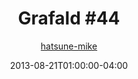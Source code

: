 ---
title: "Grafald #44"
type: "image"
date: 2013-08-21T01:00:00-04:00
draft: false
categories:
- comics
- collaborations
tags:
- grafald
image_path: "../img/2013/44.png"
alt_text: ""
is_subpage: true
author: "[hatsune-mike](https://cohost.org/hatsune-mike)"
---